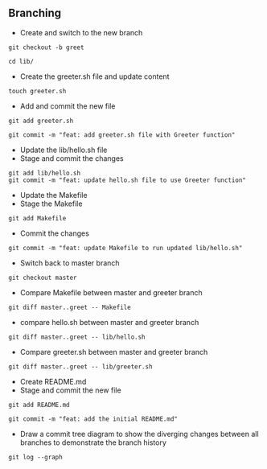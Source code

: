 
## Branching
* Create and switch to the new branch
```
git checkout -b greet
```
```
cd lib/
```
* Create the greeter.sh file and update content
```
touch greeter.sh
```
* Add and commit the new file
```
git add greeter.sh

git commit -m "feat: add greeter.sh file with Greeter function"
```
* Update the lib/hello.sh file
* Stage and commit the changes
```
git add lib/hello.sh
git commit -m "feat: update hello.sh file to use Greeter function"
```
* Update the Makefile
* Stage the Makefile
```
git add Makefile
```
* Commit the changes
```
git commit -m "feat: update Makefile to run updated lib/hello.sh"
```
* Switch back to master branch
```
git checkout master
```
* Compare Makefile between master and greeter branch
```
git diff master..greet -- Makefile
```
* compare hello.sh between master and greeter branch
```
git diff master..greet -- lib/hello.sh
```
* Compare greeter.sh between master and greeter branch
```
git diff master..greet -- lib/greeter.sh
```
* Create README.md
* Stage and commit the new file
```
git add README.md

git commit -m "feat: add the initial README.md"
```
* Draw a commit tree diagram to show the diverging changes between all branches to demonstrate the branch history
```
git log --graph
```
